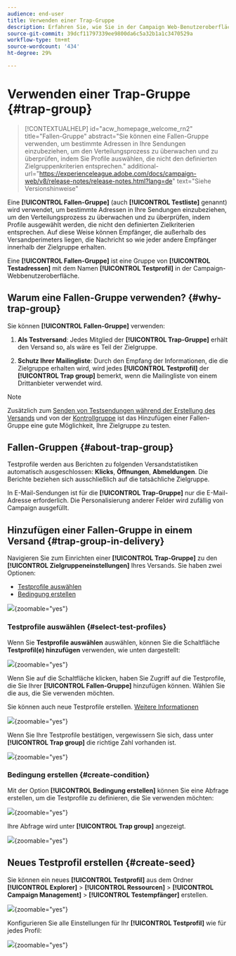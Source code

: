 ```yaml
---
audience: end-user
title: Verwenden einer Trap-Gruppe
description: Erfahren Sie, wie Sie in der Campaign Web-Benutzeroberfläche eine Trap-Gruppe für Ihren Versand verwenden.
source-git-commit: 39dcf11797339ee9800da6c5a32b1a1c3470529a
workflow-type: tm+mt
source-wordcount: '434'
ht-degree: 29%

---
```


# Verwenden einer Trap-Gruppe {#trap-group}

>[!CONTEXTUALHELP]
>id="acw_homepage_welcome_rn2"
>title="Fallen-Gruppe"
>abstract="Sie können eine Fallen-Gruppe verwenden, um bestimmte Adressen in Ihre Sendungen einzubeziehen, um den Verteilungsprozess zu überwachen und zu überprüfen, indem Sie Profile auswählen, die nicht den definierten Zielgruppenkriterien entsprechen."
>additional-url="https://experienceleague.adobe.com/docs/campaign-web/v8/release-notes/release-notes.html?lang=de" text="Siehe Versionshinweise"

Eine **[!UICONTROL Fallen-Gruppe]** (auch **[!UICONTROL Testliste]** genannt) wird verwendet, um bestimmte Adressen in Ihre Sendungen einzubeziehen, um den Verteilungsprozess zu überwachen und zu überprüfen, indem Profile ausgewählt werden, die nicht den definierten Zielkriterien entsprechen. Auf diese Weise können Empfänger, die außerhalb des Versandperimeters liegen, die Nachricht so wie jeder andere Empfänger innerhalb der Zielgruppe erhalten.

Eine **[!UICONTROL Fallen-Gruppe]** ist eine Gruppe von **[!UICONTROL Testadressen]** mit dem Namen **[!UICONTROL Testprofil]** in der Campaign-Webbenutzeroberfläche.

## Warum eine Fallen-Gruppe verwenden? {#why-trap-group}

Sie können **[!UICONTROL Fallen-Gruppe]** verwenden:

1. **Als Testversand**: Jedes Mitglied der **[!UICONTROL Trap-Gruppe]** erhält den Versand so, als wäre es Teil der Zielgruppe.

1. **Schutz Ihrer Mailingliste**: Durch den Empfang der Informationen, die die Zielgruppe erhalten wird, wird jedes **[!UICONTROL Testprofil]** der **[!UICONTROL Trap group]** bemerkt, wenn die Mailingliste von einem Drittanbieter verwendet wird.

>[!NOTE]
>
>Zusätzlich zum [ Senden von Testsendungen während der Erstellung des Versands](../email/create-email.md#preview-test) und von der [Kontrollgruppe](control-group.md) ist das Hinzufügen einer Fallen-Gruppe eine gute Möglichkeit, Ihre Zielgruppe zu testen.

## Fallen-Gruppen {#about-trap-group}

Testprofile werden aus Berichten zu folgenden Versandstatistiken automatisch ausgeschlossen: **Klicks**, **Öffnungen**, **Abmeldungen**. Die Berichte beziehen sich ausschließlich auf die tatsächliche Zielgruppe.

In E-Mail-Sendungen ist für die **[!UICONTROL Trap-Gruppe]** nur die E-Mail-Adresse erforderlich. Die Personalisierung anderer Felder wird zufällig von Campaign ausgefüllt.

## Hinzufügen einer Fallen-Gruppe in einem Versand {#trap-group-in-delivery}

Navigieren Sie zum Einrichten einer **[!UICONTROL Trap-Gruppe]** zu den **[!UICONTROL Zielgruppeneinstellungen]** Ihres Versands. Sie haben zwei Optionen:

* [Testprofile auswählen](#select-test-profile)
* [Bedingung erstellen](#create-condition)

![](assets/trap-group.png){zoomable="yes"}

### Testprofile auswählen {#select-test-profiles}

Wenn Sie **Testprofile auswählen** auswählen, können Sie die Schaltfläche **Testprofil(e) hinzufügen** verwenden, wie unten dargestellt:

![](assets/trap-no-test-profile.png){zoomable="yes"}

Wenn Sie auf die Schaltfläche klicken, haben Sie Zugriff auf die Testprofile, die Sie Ihrer **[!UICONTROL Fallen-Gruppe]** hinzufügen können. Wählen Sie die aus, die Sie verwenden möchten.

Sie können auch neue Testprofile erstellen. [Weitere Informationen](#create-seed)

![](assets/trap-select-test-profiles.png){zoomable="yes"}

Wenn Sie Ihre Testprofile bestätigen, vergewissern Sie sich, dass unter **[!UICONTROL Trap group]** die richtige Zahl vorhanden ist.

![](assets/trap-check.png){zoomable="yes"}

### Bedingung erstellen {#create-condition}

Mit der Option **[!UICONTROL Bedingung erstellen]** können Sie eine Abfrage erstellen, um die Testprofile zu definieren, die Sie verwenden möchten:

![](assets/trap-create-condition.png){zoomable="yes"}

Ihre Abfrage wird unter **[!UICONTROL Trap group]** angezeigt.

![](assets/trap-custom.png){zoomable="yes"}

## Neues Testprofil erstellen {#create-seed}

Sie können ein neues **[!UICONTROL Testprofil]** aus dem Ordner **[!UICONTROL Explorer]** > **[!UICONTROL Ressourcen]** > **[!UICONTROL Campaign Management]** > **[!UICONTROL Testempfänger]** erstellen.

![](assets/trap-create.png){zoomable="yes"}

Konfigurieren Sie alle Einstellungen für Ihr **[!UICONTROL Testprofil]** wie für jedes Profil:

![](assets/trap-create-contact.png){zoomable="yes"}